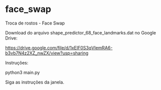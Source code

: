 # face_swap
Troca de rostos - Face Swap

Download do arquivo shape_predictor_68_face_landmarks.dat no Google Drive:

https://drive.google.com/file/d/1xEIF0S3qVIemRA6-b3vb7N4z2XZ_nwZX/view?usp=sharing


Instruções:

python3 main.py

Siga as instruções da janela.
